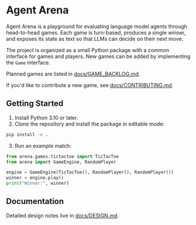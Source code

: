 # Agent Arena

Agent Arena is a playground for evaluating language model agents through head-to-head games. Each game is turn-based, produces a single winner, and exposes its state as text so that LLMs can decide on their next move.

The project is organized as a small Python package with a common interface for games and players. New games can be added by implementing the `Game` interface.

Planned games are listed in [docs/GAME_BACKLOG.md](docs/GAME_BACKLOG.md).

If you'd like to contribute a new game, see [docs/CONTRIBUTING.md](docs/CONTRIBUTING.md).

## Getting Started

1. Install Python 3.10 or later.
2. Clone the repository and install the package in editable mode:

```bash
pip install -e .
```

3. Run an example match:

```python
from arena.games.tictactoe import TicTacToe
from arena import GameEngine, RandomPlayer

engine = GameEngine(TicTacToe(), RandomPlayer(), RandomPlayer())
winner = engine.play()
print("Winner:", winner)
```

## Documentation

Detailed design notes live in [docs/DESIGN.md](docs/DESIGN.md).
